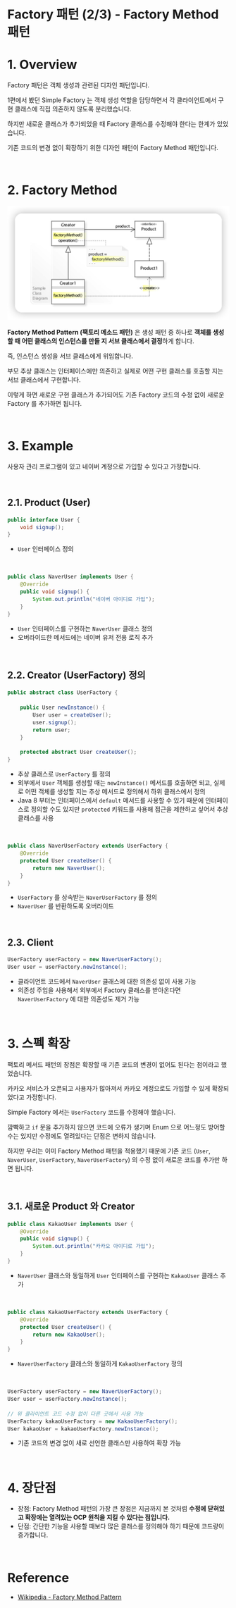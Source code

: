 # Factory 패턴 (2/3) - Factory Method 패턴

# 1. Overview

Factory 패턴은 객체 생성과 관련된 디자인 패턴입니다.

1편에서 봤던 Simple Factory 는 객체 생성 역할을 담당하면서 각 클라이언트에서 구현 클래스에 직접 의존하지 않도록 분리했습니다.

하지만 새로운 클래스가 추가되었을 때 Factory 클래스를 수정해야 한다는 한계가 있었습니다.

기존 코드의 변경 없이 확장하기 위한 디자인 패턴이 Factory Method 패턴입니다.

<br>

# 2. Factory Method

![](images/screen_2022_05_27_00_20_31.png)

**Factory Method Pattern (팩토리 메소드 패턴)** 은 생성 패턴 중 하나로 **객체를 생성할 때 어떤 클래스의 인스턴스를 만들 지 서브 클래스에서 결정**하게 합니다.

즉, 인스턴스 생성을 서브 클래스에게 위임합니다.

부모 추상 클래스는 인터페이스에만 의존하고 실제로 어떤 구현 클래스를 호출할 지는 서브 클래스에서 구현합니다.

이렇게 하면 새로운 구현 클래스가 추가되어도 기존 Factory 코드의 수정 없이 새로운 Factory 를 추가하면 됩니다.

<br>

# 3. Example

사용자 관리 프로그램이 있고 네이버 계정으로 가입할 수 있다고 가정합니다.

<br>

## 2.1. Product (User)

```java
public interface User {
    void signup();
}
```

- `User` 인터페이스 정의

<br>

```java
public class NaverUser implements User {
    @Override
    public void signup() {
        System.out.println("네이버 아이디로 가입");
    }
}
```

- `User` 인터페이스를 구현하는 `NaverUser` 클래스 정의
- 오버라이드한 메서드에는 네이버 유저 전용 로직 추가

<br>

## 2.2. Creator (UserFactory) 정의

```java
public abstract class UserFactory {

    public User newInstance() {
        User user = createUser();
        user.signup();
        return user;
    }

    protected abstract User createUser();
}
```

- 추상 클래스로 `UserFactory` 를 정의
- 외부에서 `User` 객체를 생성할 때는 `newInstance()` 메서드를 호출하면 되고, 실제로 어떤 객체를 생성할 지는 추상 메서드로 정의해서 하위 클래스에서 정의
- Java 8 부터는 인터페이스에서 `default` 메서드를 사용할 수 있기 때문에 인터페이스로 정의할 수도 있지만 `protected` 키워드를 사용해 접근을 제한하고 싶어서 추상 클래스를 사용

<br>

```java
public class NaverUserFactory extends UserFactory {
    @Override
    protected User createUser() {
        return new NaverUser();
    }
}
```

- `UserFactory` 를 상속받는 `NaverUserFactory` 를 정의
- `NaverUser` 를 반환하도록 오버라이드

<br>

## 2.3. Client

```java
UserFactory userFactory = new NaverUserFactory();
User user = userFactory.newInstance();
```

- 클라이언트 코드에서 `NaverUser` 클래스에 대한 의존성 없이 사용 가능
- 의존성 주입을 사용해서 외부에서 Factory 클래스를 받아온다면 `NaverUserFactory` 에 대한 의존성도 제거 가능

<br>

# 3. 스펙 확장

팩토리 메서드 패턴의 장점은 확장할 때 기존 코드의 변경이 없어도 된다는 점이라고 했었습니다.

카카오 서비스가 오픈되고 사용자가 많아져서 카카오 계정으로도 가입할 수 있게 확장되었다고 가정합니다.

Simple Factory 에서는 `UserFactory` 코드를 수정해야 했습니다.

깜빡하고 `if` 문을 추가하지 않으면 코드에 오류가 생기며 Enum 으로 어느정도 방어할 수는 있지만 수정에도 열려있다는 단점은 변하지 않습니다.

하지만 우리는 이미 Factory Method 패턴을 적용했기 때문에 기존 코드 (`User`, `NaverUser`, `UserFactory`, `NaverUserFactory`) 의 수정 없이 새로운 코드를 추가만 하면 됩니다.

<br>

## 3.1. 새로운 Product 와 Creator

```java
public class KakaoUser implements User {
    @Override
    public void signup() {
        System.out.println("카카오 아이디로 가입");
    }
}
```

- `NaverUser` 클래스와 동일하게 `User` 인터페이스를 구현하는 `KakaoUser` 클래스 추가

<br>

```java
public class KakaoUserFactory extends UserFactory {
    @Override
    protected User createUser() {
        return new KakaoUser();
    }
}
```

- `NaverUserFactory` 클래스와 동일하게 `KakaoUserFactory` 정의

<br>

```java
UserFactory userFactory = new NaverUserFactory();
User user = userFactory.newInstance();

// 위 클라이언트 코드 수정 없이 다른 곳에서 사용 가능
UserFactory kakaoUserFactory = new KakaoUserFactory();
User kakaoUser = kakaoUserFactory.newInstance();
```

- 기존 코드의 변경 없이 새로 선언한 클래스만 사용하여 확장 가능

<br>

# 4. 장단점

- 장점: Factory Method 패턴의 가장 큰 장점은 지금까지 본 것처럼 **수정에 닫혀있고 확장에는 열려있는 OCP 원칙을 지킬 수 있다는 점입니다.**
- 단점: 간단한 기능을 사용할 때보다 많은 클래스를 정의해야 하기 때문에 코드량이 증가합니다.

<br>

# Reference

- [Wikipedia - Factory Method Pattern](https://en.wikipedia.org/wiki/Factory_method_pattern)